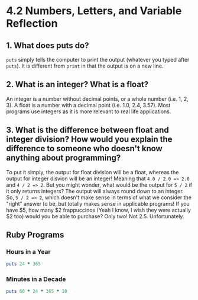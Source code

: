 # 4.2 Numbers, Letters, and Variable Reflection

## 1. What does puts do?


` puts ` simply tells the computer to print the output (whatever you typed after ` puts `). It is different from ` print ` in that the output is on a new line.

## 2. What is an integer? What is a float?


An integer is a number without decimal points, or a whole number (i.e. 1, 2, 3). A float is a number with a decimal point (i.e. 1.0, 2.4, 3.57). Most programs use integers as it is more relevant to real life applications.


## 3. What is the difference between float and integer division? How would you explain the difference to someone who doesn't know anything about programming?


To put it simply, the output for float division will be a float, whereas the output for integer disvion will be an integer! Meaning that ` 4.0 / 2.0 => 2.0 ` and ` 4 / 2 => 2 `. But you might wonder, what would be the output for ` 5 / 2 ` if it only returns integers? The output will always round down to an integer. So, ` 5 / 2 => 2 `, which doesn't make sense in terms of what we consider the "right" answer to be, but totally makes sense in applicable programs! If you have $5, how many $2 frappuccinos (Yeah I know, I wish they were actually $2 too) would you be able to purchase? Only two! Not 2.5. Unfortunately.

## Ruby Programs

### Hours in a Year

```ruby
puts 24 * 365
```


### Minutes in a Decade

```ruby
puts 60 * 24 * 365 * 10
```